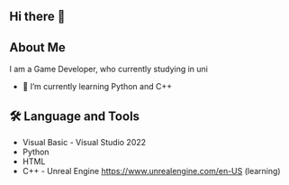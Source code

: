 ## Hi there 👋
## About Me
I am a Game Developer, who currently studying in uni
- 🌱 I’m currently learning Python and C++
## 🛠️ Language and Tools
- Visual Basic - Visual Studio 2022
- Python
- HTML
- C++ - Unreal Engine https://www.unrealengine.com/en-US (learning) 
<!--
**1nfinity404/1nfinity404** is a ✨ _special_ ✨ repository because its `README.md` (this file) appears on your GitHub profile.

Here are some ideas to get you started:

- 🔭 I’m currently working on ...
- 🌱 I’m currently learning ...
- 👯 I’m looking to collaborate on ...
- 👯 I’m looking to collaborate on creating games
- 🤔 I’m looking for help with ...
- 💬 Ask me about ...
- 📫 How to reach me: ...
- 😄 Pronouns: ...
- ⚡ Fun fact: ...
-->
